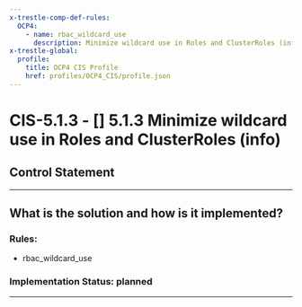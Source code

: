 ```yaml
---
x-trestle-comp-def-rules:
  OCP4:
    - name: rbac_wildcard_use
      description: Minimize wildcard use in Roles and ClusterRoles (info)
x-trestle-global:
  profile:
    title: OCP4 CIS Profile
    href: profiles/OCP4_CIS/profile.json
---
```


# CIS-5.1.3 - \[\] 5.1.3 Minimize wildcard use in Roles and ClusterRoles (info)

## Control Statement

______________________________________________________________________

## What is the solution and how is it implemented?

<!-- For implementation status enter one of: implemented, partial, planned, alternative, not-applicable -->

<!-- Note that the list of rules under ### Rules: is read-only and changes will not be captured after assembly to JSON -->

<!-- Add control implementation description here for control: CIS-5.1.3 -->

### Rules:

  - rbac_wildcard_use

### Implementation Status: planned

______________________________________________________________________
